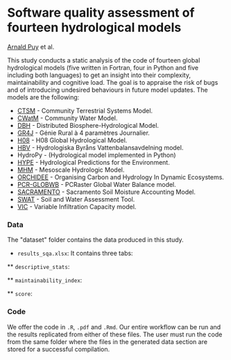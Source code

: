 
# Software quality assessment of fourteen hydrological models

[Arnald Puy](https://www.arnaldpuy.com/) et al.

This study conducts a static analysis of the code of fourteen global hydrological models (five written in
Fortran, four in Python and five including both languages) to get an insight into their complexity,
maintainability and cognitive load. The goal is to appraise the risk of bugs and of 
introducing undesired behaviours in future model updates. The models are the following:

* [CTSM](https://github.com/ESCOMP/CTSM)  - Community Terrestrial Systems Model.    
* [CWatM](https://github.com/iiasa/CWatM) - Community Water Model.      
* [DBH](https://hydro.iis.u-tokyo.ac.jp/DBH/index_files/Page394.htm) - Distributed Biosphere-Hydrological Model.
* [GR4J](https://github.com/EdgarEspitia/GR4J) - Génie Rural à 4 paramètres Journalier.       
* [H08](https://github.com/h08model/H08) - H08 Global Hydrological Model.
* [HBV](https://github.com/johnrobertcraven/hbv_hydromodel) - Hydrologiska Byråns Vattenbalansavdelning model.      
* HydroPy - (Hydrological model implemented in Python) 
* [HYPE](https://sourceforge.net/projects/hype/files/) - Hydrological Predictions for the Environment.
* [MHM](https://zenodo.org/records/8279545) - Mesoscale Hydrologic Model.       
* [ORCHIDEE](https://forge.ipsl.jussieu.fr/orchidee/browser/branches/ORCHIDEE-MICT/tags/ORCHIDEE_MICT_8.4.1) - Organising Carbon and Hydrology In Dynamic Ecosystems. 
* [PCR-GLOBWB](https://github.com/UU-Hydro/PCR-GLOBWB_model) - PCRaster Global Water Balance model.
* [SACRAMENTO](https://github.com/NOAA-OWP/sac-sma) - Sacramento Soil Moisture Accounting Model.
* [SWAT](https://swatplus.gitbook.io/docs/source-code) - Soil and Water Assessment Tool.  
* [VIC](https://github.com/UW-Hydro/VIC) - Variable Infiltration Capacity model.

### Data

The "dataset" folder contains the data produced in this study. 

* `results_sqa.xlsx`: It contains three tabs:

** `descriptive_stats`:

** `maintainability_index`:

** `score`:

### Code

We offer the code in `.R`, `.pdf` and `.Rmd`. Our entire workflow can be run and the 
results replicated from either of these files. The user must run the code from the 
same folder where the files in the generated data section are stored for a successful 
compilation.

